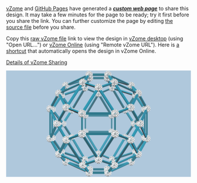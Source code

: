 
[vZome][vzome] and [GitHub Pages][pages] have generated a [***custom web page***][post] to share this design.
It may take a few minutes for the page to be ready; try it first before you share the link.
You can further customize the page by editing [the source file][source] before you share.

Copy this [raw vZome file][raw] link to view the design in
[vZome desktop][vzome] (using "Open URL...") or [vZome Online][online] (using "Remote vZome URL").
Here is [a shortcut][urlonline] that automatically opens the design in vZome Online.

[vzome]: https://www.vzome.com
[pages]: https://docs.github.com/en/pages
[online]: https://www.vzome.com/app

[Details of vZome Sharing](https://vzome.github.io/vzome/sharing.html#how-it-works)

![Image](<sample-vZome-share.png>)


[post]: <https://vorth.github.io/vzome-sharing/2021/11/29/sample-vZome-share-08-01-41.html>
[source]: <https://github.com/vorth/vzome-sharing/edit/main/_posts/2021-11-29-sample-vZome-share-08-01-41.md>
[urlonline]: <https://vzome.com/app?url=https://raw.githubusercontent.com/vorth/vzome-sharing/main/2021/11/29/08-01-41-sample-vZome-share/sample-vZome-share.vZome>
[raw]: <https://raw.githubusercontent.com/vorth/vzome-sharing/main/2021/11/29/08-01-41-sample-vZome-share/sample-vZome-share.vZome>

